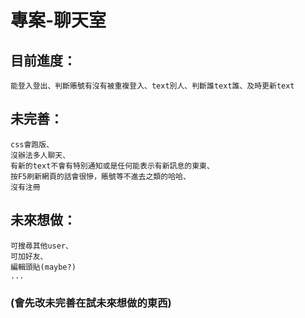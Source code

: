 # 專案-聊天室
## 目前進度：
    能登入登出、判斷賬號有沒有被重複登入、text別人、判斷誰text誰、及時更新text
## 未完善：
    css會跑版、
    沒辦法多人聊天、
    有新的text不會有特別通知或是任何能表示有新訊息的東東、
    按F5刷新網頁的話會很慘，賬號等不進去之類的哈哈、
    沒有注冊
## 未來想做：
    可搜尋其他user、
    可加好友、
    編輯頭貼(maybe?)
    ...
### (會先改未完善在試未來想做的東西)
